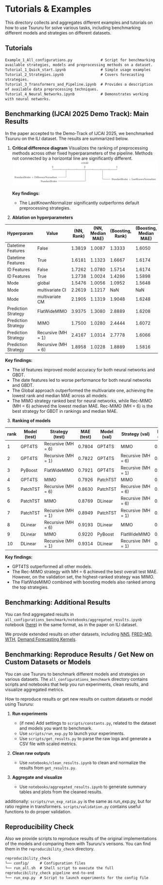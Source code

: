 # Tutorials & Examples

This directory collects and aggregates different examples and tutorials on how to use Tsururu for solve various tasks, including benchmarking different models and strategies on different datasets.

## Tutorials
```
Example_1_All_configurations.py             # Script for benchmarking available strategies, models and preprocessing methods on a dataset.
Tutorial_1_Quick_start.ipynb                # Simple usage examples
Tutorial_2_Strategies.ipynb                 # Covers forecasting strategies.
Tutorial_3_Transformers_and_Pipeline.ipynb  # Provides a description of available data preprocessing techniques.
Tutorial_4_Neural_Networks.ipynb            # Demonstrates working with neural networks.
```

## Benchmarking (IJCAI 2025 Demo Track): Main Results
In the paper accepted to the Demo-Track of IJCAI 2025, we benchmarked Tsururu on the ILI dataset. The results are summarized below.

1. **Critical difference diagram**
  Visualizes the ranking of preprocessing methods across other fixed hyperparameters of the pipeline. Methods not connected by a horizontal line are significantly different.
![critical_difference_diagram](imgs/CD_ILI.png)

   **Key findings:** 
   - The LastKnownNormalizer significantly outperforms default preprocessing strategies.

2. **Ablation on hyperparameters**

| Hyperparam      | Value               | (NN, Rank) | (NN, Median MAE) | (Boosting, Rank) | (Boosting, Median MAE) | (Overall, Rank) | (Overall, Median MAE) |
|-----------------|---------------------|------------|------------------|------------------|------------------------|-----------------|-----------------------|
| Datetime Features        | False               | 1.3819     | 1.0087           | 1.3333           | 1.6050                 | 1.3743          | 1.0448                |
| Datetime Features        | True                | 1.6181     | 1.1323           | 1.6667           | 1.6174                 | 1.6257          | 1.1785                |
| ID Features              | False               | 1.7262     | 1.0780           | 1.5714           | 1.6174                 | 1.6952          | 1.1319                |
| ID Features              | True                | 1.2738     | 1.0024           | 1.4286           | 1.5898                 | 1.3048          | 1.0611                |
| Mode            | global              | 1.5476     | 1.0056           | 1.0952           | 1.5648                 | 1.5476          | 1.0735                |
| Mode            | multivariate CI     | 2.2619     | 1.1217           | NaN              | NaN                    | 2.2619          | 1.1217                |
| Mode            | multivariate CM     | 2.1905     | 1.1319           | 1.9048           | 1.6248                 | 2.1905          | 1.2129                |
| Prediction Strategy   | FlatWideMIMO        | 3.9375     | 1.3080           | 2.8889           | 1.6208                 | 3.7719          | 1.3543                |
| Prediction Strategy   | MIMO                | 1.7500     | 1.0280           | 2.4444           | 1.6072                 | 1.8596          | 1.0621                |
| Prediction Strategy   | Recursive (MH = 1)  | 2.4167     | 1.0314           | 2.7778           | 1.6066                 | 2.4737          | 1.0763                |
| Prediction Strategy   | Recursive (MH = 6)  | 1.8958     | 1.0228           | 1.8889           | 1.5816                 | 1.8947          | 1.0541                |

   **Key findings:**
   - The id features improved model accuracy for both neural networks and GBDT.
   - The date features led to worse performance for both neural networks and GBDT.
   - The Global approach outperformed the multivariate one, achieving the lowest rank and median MAE across all models.
   - The MIMO strategy ranked best for neural networks, while Rec-MIMO (MH = 6) achieved the lowest median MAE. Rec-MIMO (MH = 6) is the best strategy for GBDT in rankings and median MAE.

3. **Ranking of models**

| rank | Model (test) | Strategy (test)      | MAE (test) | Model (val) | Strategy (val)       | MAE (val) |
|------|--------------|----------------------|------------|-------------|----------------------|-----------|
| 1    | GPT4TS       | Recursive (MH = 6)   | 0.7804     | GPT4TS      | MIMO                 | 0.2713    |
| 2    | GPT4TS       | Recursive (MH = 1)   | 0.7822     | GPT4TS      | Recursive (MH = 6)   | 0.2833    |
| 3    | PyBoost      | FlatWideMIMO         | 0.7921     | GPT4TS      | Recursive (MH = 1)   | 0.2938    |
| 4    | GPT4TS       | MIMO                 | 0.7926     | PatchTST    | MIMO                 | 0.3005    |
| 5    | PatchTST     | Recursive (MH = 6)   | 0.8630     | PatchTST    | Recursive (MH = 6)   | 0.3050    |
| 6    | PatchTST     | MIMO                 | 0.8769     | DLinear     | Recursive (MH = 6)   | 0.3169    |
| 7    | PatchTST     | Recursive (MH = 1)   | 0.8949     | PatchTST    | Recursive (MH = 1)   | 0.3180    |
| 8    | DLinear      | Recursive (MH = 6)   | 0.9193     | DLinear     | MIMO                 | 0.3205    |
| 9    | DLinear      | MIMO                 | 0.9220     | PyBoost     | FlatWideMIMO         | 0.3239    |
| 10   | DLinear      | Recursive (MH = 1)   | 0.9314     | DLinear     | Recursive (MH = 1)   | 0.3313    |

   **Key findings:**
   - GPT4TS outperformed all other models.
   - The Rec-MIMO strategy with MH = 6 achieved the best overall test MAE. However, on the validation set, the highest-ranked strategy was MIMO.
   - The FlatWideMIMO combined with boosting models also ranked among the top strategies.


## Benchmarking: Additional Results
You can find aggregated results in `all_configurations_benchmark/notebooks/aggregated_results.ipynb` notebook ([here](https://github.com/sb-ai-lab/tsururu/blob/main/examples/all_configurations_benchmark/notebooks/aggregated_results.ipynb)) in the same format, as in the paper on ILI dataset.

 We provide extended results on other datasets, including [NN5](https://zenodo.org/records/3889740), [FRED-MD](https://zenodo.org/records/4654833), [WTH](https://github.com/juyongjiang/TimeSeriesDatasets), [Demand Forecasting Kernels](https://www.kaggle.com/c/demand-forecasting-kernels-only/overview).

## Benchmarking: Reproduce Results / Get New on Custom Datasets or Models
You can use Tsururu to benchmark different models and strategies on various datasets. The `all_configurations_benchmark` directory contains scripts and notebooks that help you run experiments, clean results, and visualize aggregated metrics.

How to reproduce results or get new results on custom datasets or model using Tsururu:
1. **Run experiments**
   - (if new) Add settings to `scripts/constants.py`, related to the dataset and models you want to benchmark.
   - Use `scripts/run_exp.py` to launch your experiments.
   - Use `scripts/get_results.py` to parse the raw logs and generate a CSV file with scaled metrics.

2. **Clean raw outputs**  
   - Use `notebooks/clean_results.ipynb` to clean and normalize the results from `get_results.py`.

3. **Aggregate and visualize**  
   - Use `notebooks/aggregated_results.ipynb` to generate summary tables and plots from the cleaned results.

additionally:
`scripts/run_exp_ratio.py` is the same as run_exp.py, but for ratio regime in transformers.
`scripts/validation.py` contains useful functions to do proper validation.


## Reproducibility Check
Also we provide scripts to reproduce results of the original implementations of the models and comparing them with Tsururu's verisons. You can find them in the `reproducibility_check` directory.
```
reproducibility_check
└── config/     # Configuration files
└── run_all.sh  # Shell script to execute the full reproducibility_check pipeline end-to-end
└── run_exp.py  # Script to launch experiments for the config file
```
